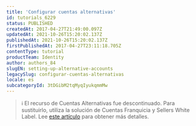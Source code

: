 ```yaml
---
title: 'Configurar cuentas alternativas'
id: tutorials_6229
status: PUBLISHED
createdAt: 2017-04-27T21:49:00.097Z
updatedAt: 2021-10-26T15:20:02.137Z
publishedAt: 2021-10-26T15:20:02.137Z
firstPublishedAt: 2017-04-27T23:11:18.705Z
contentType: tutorial
productTeam: Identity
author: authors_84
slugEN: setting-up-alternative-accounts
legacySlug: configurar-cuentas-alternativas
locale: es
subcategoryId: 3tDGibM2tqMyqIyukqmmMw
---
```


> ℹ️ El recurso de Cuentas Alternativas fue descontinuado. Para sustituirlo, utiliza la solución de Cuentas Franquicia y Sellers White Label. Lee [este artículo](http://help.vtex.com/es/faq/que-son-cuenta-franquicia-y-seller-white-label) para obtener más detalles.
